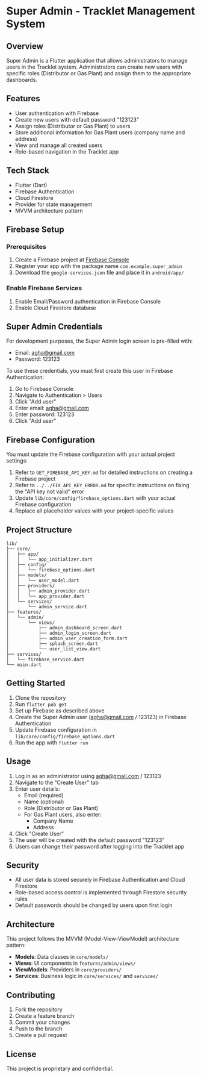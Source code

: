 # Super Admin - Tracklet Management System

## Overview
Super Admin is a Flutter application that allows administrators to manage users in the Tracklet system. Administrators can create new users with specific roles (Distributor or Gas Plant) and assign them to the appropriate dashboards.

## Features
- User authentication with Firebase
- Create new users with default password "123123"
- Assign roles (Distributor or Gas Plant) to users
- Store additional information for Gas Plant users (company name and address)
- View and manage all created users
- Role-based navigation in the Tracklet app

## Tech Stack
- Flutter (Dart)
- Firebase Authentication
- Cloud Firestore
- Provider for state management
- MVVM architecture pattern

## Firebase Setup

### Prerequisites
1. Create a Firebase project at [Firebase Console](https://console.firebase.google.com/)
2. Register your app with the package name `com.example.super_admin`
3. Download the `google-services.json` file and place it in `android/app/`

### Enable Firebase Services
1. Enable Email/Password authentication in Firebase Console
2. Enable Cloud Firestore database

## Super Admin Credentials
For development purposes, the Super Admin login screen is pre-filled with:
- Email: agha@gmail.com
- Password: 123123

To use these credentials, you must first create this user in Firebase Authentication:
1. Go to Firebase Console
2. Navigate to Authentication > Users
3. Click "Add user"
4. Enter email: agha@gmail.com
5. Enter password: 123123
6. Click "Add user"

## Firebase Configuration
You must update the Firebase configuration with your actual project settings:
1. Refer to `GET_FIREBASE_API_KEY.md` for detailed instructions on creating a Firebase project
2. Refer to `../../FIX_API_KEY_ERROR.md` for specific instructions on fixing the "API key not valid" error
3. Update `lib/core/config/firebase_options.dart` with your actual Firebase configuration
4. Replace all placeholder values with your project-specific values

## Project Structure
```
lib/
├── core/
│   ├── app/
│   │   └── app_initializer.dart
│   ├── config/
│   │   └── firebase_options.dart
│   ├── models/
│   │   └── user_model.dart
│   ├── providers/
│   │   ├── admin_provider.dart
│   │   └── app_provider.dart
│   └── services/
│       └── admin_service.dart
├── features/
│   └── admin/
│       └── views/
│           ├── admin_dashboard_screen.dart
│           ├── admin_login_screen.dart
│           ├── admin_user_creation_form.dart
│           ├── splash_screen.dart
│           └── user_list_view.dart
├── services/
│   └── firebase_service.dart
└── main.dart
```

## Getting Started

1. Clone the repository
2. Run `flutter pub get`
3. Set up Firebase as described above
4. Create the Super Admin user (agha@gmail.com / 123123) in Firebase Authentication
5. Update Firebase configuration in `lib/core/config/firebase_options.dart`
6. Run the app with `flutter run`

## Usage

1. Log in as an administrator using agha@gmail.com / 123123
2. Navigate to the "Create User" tab
3. Enter user details:
   - Email (required)
   - Name (optional)
   - Role (Distributor or Gas Plant)
   - For Gas Plant users, also enter:
     - Company Name
     - Address
4. Click "Create User"
5. The user will be created with the default password "123123"
6. Users can change their password after logging into the Tracklet app

## Security

- All user data is stored securely in Firebase Authentication and Cloud Firestore
- Role-based access control is implemented through Firestore security rules
- Default passwords should be changed by users upon first login

## Architecture

This project follows the MVVM (Model-View-ViewModel) architecture pattern:
- **Models**: Data classes in `core/models/`
- **Views**: UI components in `features/admin/views/`
- **ViewModels**: Providers in `core/providers/`
- **Services**: Business logic in `core/services/` and `services/`

## Contributing

1. Fork the repository
2. Create a feature branch
3. Commit your changes
4. Push to the branch
5. Create a pull request

## License

This project is proprietary and confidential.
